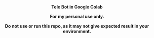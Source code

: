 <br>

<p align="center"><strong>Tele Bot in Google Colab</strong></p>

<p align="center"><strong>For my personal use only.</strong></p>

<p align="center"><strong>Do not use or run this repo, as it may not give expected result in your environment.</strong></p>

<br>
